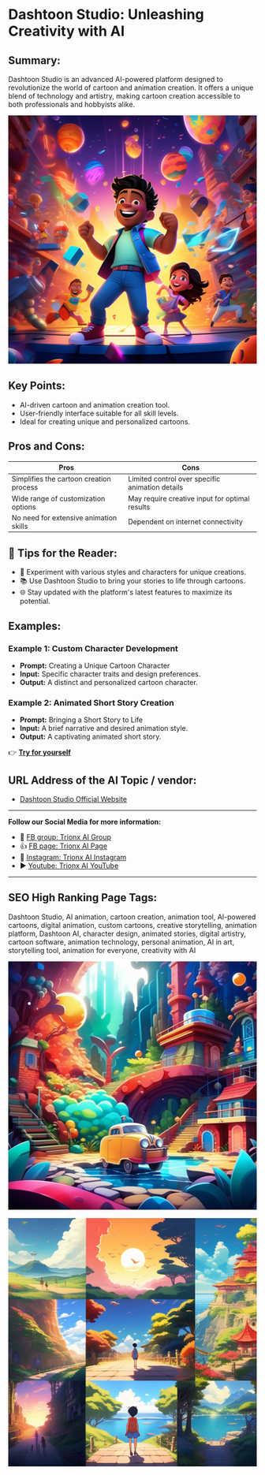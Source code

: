 
# Dashtoon Studio: Unleashing Creativity with AI

## Summary:
Dashtoon Studio is an advanced AI-powered platform designed to revolutionize the world of cartoon and animation creation. It offers a unique blend of technology and artistry, making cartoon creation accessible to both professionals and hobbyists alike.

![Alt text](dashtoonstud.webp)

## Key Points:
- AI-driven cartoon and animation creation tool.
- User-friendly interface suitable for all skill levels.
- Ideal for creating unique and personalized cartoons.

## Pros and Cons:

| Pros                                        | Cons                                     |
|---------------------------------------------|------------------------------------------|
| Simplifies the cartoon creation process     | Limited control over specific animation details |
| Wide range of customization options         | May require creative input for optimal results |
| No need for extensive animation skills      | Dependent on internet connectivity        |

## 🌟 Tips for the Reader:
- 🎨 Experiment with various styles and characters for unique creations.
- 📚 Use Dashtoon Studio to bring your stories to life through cartoons.
- 🌐 Stay updated with the platform's latest features to maximize its potential.

## Examples:

### Example 1: Custom Character Development
- **Prompt:** Creating a Unique Cartoon Character
- **Input:** Specific character traits and design preferences.
- **Output:** A distinct and personalized cartoon character.

### Example 2: Animated Short Story Creation
- **Prompt:** Bringing a Short Story to Life
- **Input:** A brief narrative and desired animation style.
- **Output:** A captivating animated short story.

👉 [**Try for yourself**](https://www.dashtoon.ai/)

## URL Address of the AI Topic / vendor:
- [Dashtoon Studio Official Website](https://www.dashtoon.ai/)

---

**Follow our Social Media for more information:**
- 📘 <a href="https://www.facebook.com/groups/trionxai" target="_blank">FB group: Trionx AI Group</a>
- 👍 <a href="https://www.facebook.com/ai.trionxai" target="_blank">FB page: Trionx AI Page</a>
- 📸 <a href="https://www.instagram.com/trionxai/" target="_blank">Instagram: Trionx AI Instagram</a>
- ▶️ <a href="https://www.youtube.com/@robotdocs/" target="_blank">Youtube: Trionx AI YouTube</a>

---

## SEO High Ranking Page Tags:
Dashtoon Studio, AI animation, cartoon creation, animation tool, AI-powered cartoons, digital animation, custom cartoons, creative storytelling, animation platform, Dashtoon AI, character design, animated stories, digital artistry, cartoon software, animation technology, personal animation, AI in art, storytelling tool, animation for everyone, creativity with AI

![Alt text](dashtoonstudio.webp)


![Alt text](dashtoon-studio.webp)
